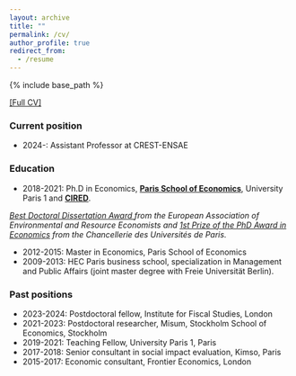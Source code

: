 ```yaml
---
layout: archive
title: ""
permalink: /cv/
author_profile: true
redirect_from:
  - /resume
---
```


{% include base_path %}

[[Full CV]](http://marionleroutier.github.io/files/Leroutier_cv_EN.pdf)
### Current position

* 2024-: Assistant Professor at CREST-ENSAE

### Education

* 2018-2021: Ph.D in Economics, <a href="https://www.parisschoolofeconomics.eu/en/">__Paris School of Economics__</a>, University Paris 1 and <a href="https://www.centre-cired.fr/en/">__CIRED__</a>.

*<a href="https://www.eaere.org/best-european-doctoral-dissertation-award/">Best Doctoral Dissertation Award </a> from the European Association of Environmental and Resource Economists and <a href="https://www.sorbonne.fr/wp-content/uploads/Liste-Laur%C3%A9ats-PDC-2022.pdf">1st Prize of the PhD Award in Economics</a> from the Chancellerie des Universités de Paris.*

* 2012-2015: Master in Economics, Paris School of Economics
* 2009-2013: HEC Paris business school, specialization in Management and Public Affairs (joint master degree with Freie Universität Berlin). 

### Past positions

* 2023-2024: Postdoctoral fellow, Institute for Fiscal Studies, London
* 2021-2023: Postdoctoral researcher, Misum, Stockholm School of Economics, Stockholm
* 2019-2021: Teaching Fellow, University Paris 1, Paris
* 2017-2018: Senior consultant in social impact evaluation, Kimso, Paris
* 2015-2017: Economic consultant, Frontier Economics, London







 
  


